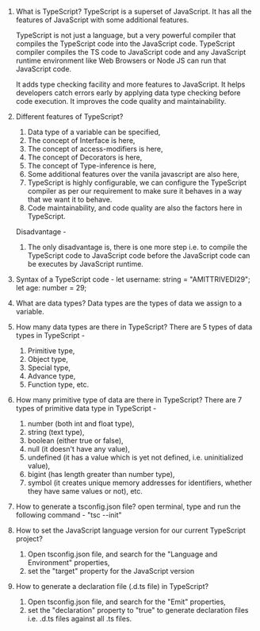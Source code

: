 1. What is TypeScript?
   TypeScript is a superset of JavaScript. It has all the features of JavaScript with some additional features.

   TypeScript is not just a language, but a very powerful compiler that compiles the TypeScript code into the JavaScript code. TypeScript compiler compiles the TS code to JavaScript code and any JavaScript runtime environment like Web Browsers or Node JS can run that JavaScript code.
   
   It adds type checking facility and more features to JavaScript. It helps developers catch errors early by applying data type checking before code execution. It improves the code quality and maintainability.

2. Different features of TypeScript?

   1. Data type of a variable can be specified,
   2. The concept of Interface is here,
   3. The concept of access-modifiers is here,
   4. The concept of Decorators is here,
   5. The concept of Type-inference is here,
   6. Some additional features over the vanila javascript are also here,
   7. TypeScript is highly configurable, we can configure the TypeScript compiler as per our requirement to make sure it behaves in a way that we want it to behave.
   8. Code maintainability, and code quality are also the factors here in TypeScript.

   Disadvantage -
   1. The only disadvantage is, there is one more step i.e. to compile the TypeScript code to JavaScript code before the JavaScript code can be executes by JavaScript runtime.

3. Syntax of a TypeScript code -
   let username: string = "AMITTRIVEDI29";
   let age: number = 29;

4. What are data types?
   Data types are the types of data we assign to a variable.

5. How many data types are there in TypeScript?
   There are 5 types of data types in TypeScript -

   1. Primitive type,
   2. Object type,
   3. Special type,
   4. Advance type,
   5. Function type, etc.

6. How many primitive type of data are there in TypeScript?
   There are 7 types of primitive data type in TypeScript -

   1. number (both int and float type),
   2. string (text type),
   3. boolean (either true or false),
   4. null (it doesn't have any value),
   5. undefined (it has a value which is yet not defined, i.e. uninitialized value),
   6. bigint (has length greater than number type),
   7. symbol (it creates unique memory addresses for identifiers, whether they have same values or not), etc.

7. How to generate a tsconfig.json file?
   open terminal, type and run the following command -
   "tsc --init"

8. How to set the JavaScript language version for our current TypeScript project?

   1. Open tsconfig.json file, and search for the "Language and Environment" properties,
   2. set the "target" property for the JavaScript version

9. How to generate a declaration file (.d.ts file) in TypeScript?
   1. Open tsconfig.json file, and search for the "Emit" properties,
   2. set the "declaration" property to "true" to generate declaration files i.e. .d.ts files against all .ts files.
